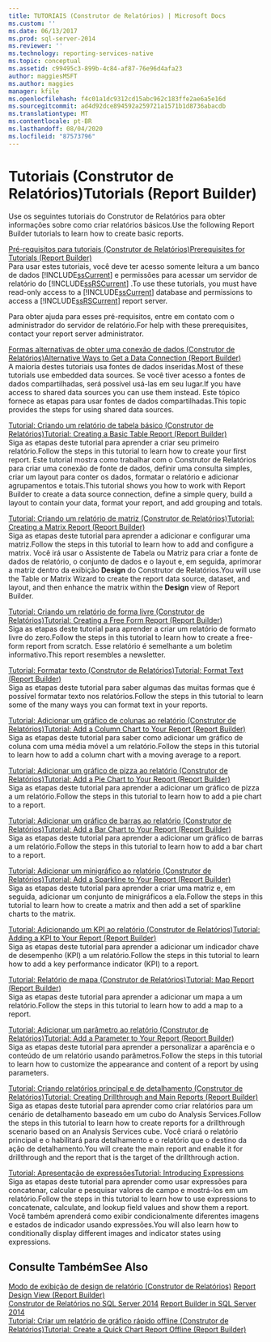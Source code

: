 ```yaml
---
title: TUTORIAIS (Construtor de Relatórios) | Microsoft Docs
ms.custom: ''
ms.date: 06/13/2017
ms.prod: sql-server-2014
ms.reviewer: ''
ms.technology: reporting-services-native
ms.topic: conceptual
ms.assetid: c99495c3-899b-4c84-af87-76e96d4afa23
author: maggiesMSFT
ms.author: maggies
manager: kfile
ms.openlocfilehash: f4c01a1dc9312cd15abc962c183ffe2ae6a5e16d
ms.sourcegitcommit: ad4d92dce894592a259721a1571b1d8736abacdb
ms.translationtype: MT
ms.contentlocale: pt-BR
ms.lasthandoff: 08/04/2020
ms.locfileid: "87573796"
---
```

# <a name="tutorials-report-builder"></a><span data-ttu-id="00b60-102">Tutoriais (Construtor de Relatórios)</span><span class="sxs-lookup"><span data-stu-id="00b60-102">Tutorials (Report Builder)</span></span>
  <span data-ttu-id="00b60-103">Use os seguintes tutoriais do Construtor de Relatórios para obter informações sobre como criar relatórios básicos.</span><span class="sxs-lookup"><span data-stu-id="00b60-103">Use the following Report Builder tutorials to learn how to create basic reports.</span></span>  
  
 [<span data-ttu-id="00b60-104">Pré-requisitos para tutoriais &#40;Construtor de Relatórios&#41;</span><span class="sxs-lookup"><span data-stu-id="00b60-104">Prerequisites for Tutorials &#40;Report Builder&#41;</span></span>](prerequisites-for-tutorials-report-builder.md)  
 <span data-ttu-id="00b60-105">Para usar estes tutoriais, você deve ter acesso somente leitura a um banco de dados [!INCLUDE[ssCurrent](../includes/sscurrent-md.md)] e permissões para acessar um servidor de relatório do [!INCLUDE[ssRSCurrent](../includes/ssrscurrent-md.md)] .</span><span class="sxs-lookup"><span data-stu-id="00b60-105">To use these tutorials, you must have read-only access to a [!INCLUDE[ssCurrent](../includes/sscurrent-md.md)] database and permissions to access a [!INCLUDE[ssRSCurrent](../includes/ssrscurrent-md.md)] report server.</span></span>  
  
 <span data-ttu-id="00b60-106">Para obter ajuda para esses pré-requisitos, entre em contato com o administrador do servidor de relatório.</span><span class="sxs-lookup"><span data-stu-id="00b60-106">For help with these prerequisites, contact your report server administrator.</span></span>  
  
 [<span data-ttu-id="00b60-107">Formas alternativas de obter uma conexão de dados &#40;Construtor de Relatórios&#41;</span><span class="sxs-lookup"><span data-stu-id="00b60-107">Alternative Ways to Get a Data Connection &#40;Report Builder&#41;</span></span>](alternative-ways-to-get-a-data-connection-report-builder.md)  
 <span data-ttu-id="00b60-108">A maioria destes tutoriais usa fontes de dados inseridas.</span><span class="sxs-lookup"><span data-stu-id="00b60-108">Most of these tutorials use embedded data sources.</span></span> <span data-ttu-id="00b60-109">Se você tiver acesso a fontes de dados compartilhadas, será possível usá-las em seu lugar.</span><span class="sxs-lookup"><span data-stu-id="00b60-109">If you have access to shared data sources you can use them instead.</span></span> <span data-ttu-id="00b60-110">Este tópico fornece as etapas para usar fontes de dados compartilhadas.</span><span class="sxs-lookup"><span data-stu-id="00b60-110">This topic provides the steps for using shared data sources.</span></span>  
  
 [<span data-ttu-id="00b60-111">Tutorial: Criando um relatório de tabela básico &#40;Construtor de Relatórios&#41;</span><span class="sxs-lookup"><span data-stu-id="00b60-111">Tutorial: Creating a Basic Table Report &#40;Report Builder&#41;</span></span>](tutorial-creating-a-basic-table-report-report-builder.md)  
 <span data-ttu-id="00b60-112">Siga as etapas deste tutorial para aprender a criar seu primeiro relatório.</span><span class="sxs-lookup"><span data-stu-id="00b60-112">Follow the steps in this tutorial to learn how to create your first report.</span></span> <span data-ttu-id="00b60-113">Este tutorial mostra como trabalhar com o Construtor de Relatórios para criar uma conexão de fonte de dados, definir uma consulta simples, criar um layout para conter os dados, formatar o relatório e adicionar agrupamentos e totais.</span><span class="sxs-lookup"><span data-stu-id="00b60-113">This tutorial shows you how to work with Report Builder to create a data source connection, define a simple query, build a layout to contain your data, format your report, and add grouping and totals.</span></span>  
  
 [<span data-ttu-id="00b60-114">Tutorial: Criando um relatório de matriz &#40;Construtor de Relatórios&#41;</span><span class="sxs-lookup"><span data-stu-id="00b60-114">Tutorial: Creating a Matrix Report &#40;Report Builder&#41;</span></span>](tutorial-creating-a-matrix-report-report-builder.md)  
 <span data-ttu-id="00b60-115">Siga as etapas deste tutorial para aprender a adicionar e configurar uma matriz.</span><span class="sxs-lookup"><span data-stu-id="00b60-115">Follow the steps in this tutorial to learn how to add and configure a matrix.</span></span> <span data-ttu-id="00b60-116">Você irá usar o Assistente de Tabela ou Matriz para criar a fonte de dados de relatório, o conjunto de dados e o layout e, em seguida, aprimorar a matriz dentro da exibição **Design** do Construtor de Relatórios.</span><span class="sxs-lookup"><span data-stu-id="00b60-116">You will use the Table or Matrix Wizard to create the report data source, dataset, and layout, and then enhance the matrix within the **Design** view of Report Builder.</span></span>  
  
 [<span data-ttu-id="00b60-117">Tutorial: Criando um relatório de forma livre &#40;Construtor de Relatórios&#41;</span><span class="sxs-lookup"><span data-stu-id="00b60-117">Tutorial: Creating a Free Form Report &#40;Report Builder&#41;</span></span>](tutorial-creating-a-free-form-report-report-builder.md)  
 <span data-ttu-id="00b60-118">Siga as etapas deste tutorial para aprender a criar um relatório de formato livre do zero.</span><span class="sxs-lookup"><span data-stu-id="00b60-118">Follow the steps in this tutorial to learn how to create a free-form report from scratch.</span></span> <span data-ttu-id="00b60-119">Esse relatório é semelhante a um boletim informativo.</span><span class="sxs-lookup"><span data-stu-id="00b60-119">This report resembles a newsletter.</span></span>  
  
 [<span data-ttu-id="00b60-120">Tutorial: Formatar texto &#40;Construtor de Relatórios&#41;</span><span class="sxs-lookup"><span data-stu-id="00b60-120">Tutorial: Format Text &#40;Report Builder&#41;</span></span>](tutorial-format-text-report-builder.md)  
 <span data-ttu-id="00b60-121">Siga as etapas deste tutorial para saber algumas das muitas formas que é possível formatar texto nos relatórios.</span><span class="sxs-lookup"><span data-stu-id="00b60-121">Follow the steps in this tutorial to learn some of the many ways you can format text in your reports.</span></span>  
  
 [<span data-ttu-id="00b60-122">Tutorial: Adicionar um gráfico de colunas ao relatório &#40;Construtor de Relatórios&#41;</span><span class="sxs-lookup"><span data-stu-id="00b60-122">Tutorial: Add a Column Chart to Your Report &#40;Report Builder&#41;</span></span>](tutorial-add-a-column-chart-to-your-report-report-builder.md)  
 <span data-ttu-id="00b60-123">Siga as etapas deste tutorial para saber como adicionar um gráfico de coluna com uma média móvel a um relatório.</span><span class="sxs-lookup"><span data-stu-id="00b60-123">Follow the steps in this tutorial to learn how to add a column chart with a moving average to a report.</span></span>  
  
 [<span data-ttu-id="00b60-124">Tutorial: Adicionar um gráfico de pizza ao relatório &#40;Construtor de Relatórios&#41;</span><span class="sxs-lookup"><span data-stu-id="00b60-124">Tutorial: Add a Pie Chart to Your Report &#40;Report Builder&#41;</span></span>](tutorial-add-a-pie-chart-to-your-report-report-builder.md)  
 <span data-ttu-id="00b60-125">Siga as etapas deste tutorial para aprender a adicionar um gráfico de pizza a um relatório.</span><span class="sxs-lookup"><span data-stu-id="00b60-125">Follow the steps in this tutorial to learn how to add a pie chart to a report.</span></span>  
  
 [<span data-ttu-id="00b60-126">Tutorial: Adicionar um gráfico de barras ao relatório &#40;Construtor de Relatórios&#41;</span><span class="sxs-lookup"><span data-stu-id="00b60-126">Tutorial: Add a Bar Chart to Your Report &#40;Report Builder&#41;</span></span>](tutorial-add-a-bar-chart-to-your-report-report-builder.md)  
 <span data-ttu-id="00b60-127">Siga as etapas deste tutorial para aprender a adicionar um gráfico de barras a um relatório.</span><span class="sxs-lookup"><span data-stu-id="00b60-127">Follow the steps in this tutorial to learn how to add a bar chart to a report.</span></span>  
  
 [<span data-ttu-id="00b60-128">Tutorial: Adicionar um minigráfico ao relatório &#40;Construtor de Relatórios&#41;</span><span class="sxs-lookup"><span data-stu-id="00b60-128">Tutorial: Add a Sparkline to Your Report &#40;Report Builder&#41;</span></span>](tutorial-add-a-sparkline-to-your-report-report-builder.md)  
 <span data-ttu-id="00b60-129">Siga as etapas deste tutorial para aprender a criar uma matriz e, em seguida, adicionar um conjunto de minigráficos a ela.</span><span class="sxs-lookup"><span data-stu-id="00b60-129">Follow the steps in this tutorial to learn how to create a matrix and then add a set of sparkline charts to the matrix.</span></span>  
  
 [<span data-ttu-id="00b60-130">Tutorial: Adicionando um KPI ao relatório &#40;Construtor de Relatórios&#41;</span><span class="sxs-lookup"><span data-stu-id="00b60-130">Tutorial: Adding a KPI to Your Report &#40;Report Builder&#41;</span></span>](tutorial-adding-a-kpi-to-your-report-report-builder.md)  
 <span data-ttu-id="00b60-131">Siga as etapas deste tutorial para aprender a adicionar um indicador chave de desempenho (KPI) a um relatório.</span><span class="sxs-lookup"><span data-stu-id="00b60-131">Follow the steps in this tutorial to learn how to add a key performance indicator (KPI) to a report.</span></span>  
  
 [<span data-ttu-id="00b60-132">Tutorial: Relatório de mapa &#40;Construtor de Relatórios&#41;</span><span class="sxs-lookup"><span data-stu-id="00b60-132">Tutorial: Map Report &#40;Report Builder&#41;</span></span>](tutorial-map-report-report-builder.md)  
 <span data-ttu-id="00b60-133">Siga as etapas deste tutorial para aprender a adicionar um mapa a um relatório.</span><span class="sxs-lookup"><span data-stu-id="00b60-133">Follow the steps in this tutorial to learn how to add a map to a report.</span></span>  
  
 [<span data-ttu-id="00b60-134">Tutorial: Adicionar um parâmetro ao relatório &#40;Construtor de Relatórios&#41;</span><span class="sxs-lookup"><span data-stu-id="00b60-134">Tutorial: Add a Parameter to Your Report &#40;Report Builder&#41;</span></span>](tutorial-add-a-parameter-to-your-report-report-builder.md)  
 <span data-ttu-id="00b60-135">Siga as etapas deste tutorial para aprender a personalizar a aparência e o conteúdo de um relatório usando parâmetros.</span><span class="sxs-lookup"><span data-stu-id="00b60-135">Follow the steps in this tutorial to learn how to customize the appearance and content of a report by using parameters.</span></span>  
  
 [<span data-ttu-id="00b60-136">Tutorial: Criando relatórios principal e de detalhamento &#40;Construtor de Relatórios&#41;</span><span class="sxs-lookup"><span data-stu-id="00b60-136">Tutorial: Creating Drillthrough and Main Reports &#40;Report Builder&#41;</span></span>](tutorial-creating-drillthrough-and-main-reports-report-builder.md)  
 <span data-ttu-id="00b60-137">Siga as etapas deste tutorial para aprender como criar relatórios para um cenário de detalhamento baseado em um cubo do Analysis Services.</span><span class="sxs-lookup"><span data-stu-id="00b60-137">Follow the steps in this tutorial to learn how to create reports for a drillthrough scenario based on an Analysis Services cube.</span></span> <span data-ttu-id="00b60-138">Você criará o relatório principal e o habilitará para detalhamento e o relatório que o destino da ação de detalhamento.</span><span class="sxs-lookup"><span data-stu-id="00b60-138">You will create the main report and enable it for drillthrough and the report that is the target of the drillthrough action.</span></span>  
  
 [<span data-ttu-id="00b60-139">Tutorial: Apresentação de expressões</span><span class="sxs-lookup"><span data-stu-id="00b60-139">Tutorial: Introducing Expressions</span></span>](tutorial-introducing-expressions.md)  
 <span data-ttu-id="00b60-140">Siga as etapas deste tutorial para aprender como usar expressões para concatenar, calcular e pesquisar valores de campo e mostrá-los em um relatório.</span><span class="sxs-lookup"><span data-stu-id="00b60-140">Follow the steps in this tutorial to learn how to use expressions to concatenate, calculate, and lookup field values and show them a report.</span></span> <span data-ttu-id="00b60-141">Você também aprenderá como exibir condicionalmente diferentes imagens e estados de indicador usando expressões.</span><span class="sxs-lookup"><span data-stu-id="00b60-141">You will also learn how to conditionally display different images and indicator states using expressions.</span></span>  
  
## <a name="see-also"></a><span data-ttu-id="00b60-142">Consulte Também</span><span class="sxs-lookup"><span data-stu-id="00b60-142">See Also</span></span>  
 <span data-ttu-id="00b60-143">[Modo de exibição de design de relatório &#40;Construtor de Relatórios&#41;](report-builder/report-design-view-report-builder.md) </span><span class="sxs-lookup"><span data-stu-id="00b60-143">[Report Design View &#40;Report Builder&#41;](report-builder/report-design-view-report-builder.md) </span></span>  
 <span data-ttu-id="00b60-144">[Construtor de Relatórios no SQL Server 2014](report-builder/report-builder-in-sql-server-2016.md) </span><span class="sxs-lookup"><span data-stu-id="00b60-144">[Report Builder in SQL Server 2014](report-builder/report-builder-in-sql-server-2016.md) </span></span>  
 [<span data-ttu-id="00b60-145">Tutorial: Criar um relatório de gráfico rápido offline &#40;Construtor de Relatórios&#41;</span><span class="sxs-lookup"><span data-stu-id="00b60-145">Tutorial: Create a Quick Chart Report Offline &#40;Report Builder&#41;</span></span>](report-builder/tutorial-create-a-quick-chart-report-offline-report-builder.md)  
  
  
